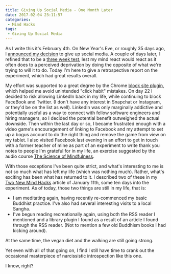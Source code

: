 ```yaml
---
title: Giving Up Social Media - One Month Later
date: 2017-02-04 23:11:57
categories:
 - Mind Hacks
tags:
 - Giving Up Social Media
---
```

As I write this it's February 4th.  On New Year's Eve, or roughly 35 days ago, I [announced my decision](/First-Principles-of-Productive-Mimimalism/) to give up social media.  A couple of days later, I refined that to be a [three week test](http://localhost:4000/Top-Mistakes-People-Make-When-Quitting-Social-Media/), lest my mind react would react as it often does to a perceived deprivation by doing the opposite of what we're trying to will it to do.  Today I'm here to give a retrospective report on the experiment, which had great results overall.
<!-- More -->

My effort was supported to a great degree by the Chrome [block site plugin](https://chrome.google.com/webstore/detail/block-site/eiimnmioipafcokbfikbljfdeojpcgbh?hl=en), which helped me avoid unintended "click habit" mistakes. On day 22 I decided to risk allowing LinkedIn back in my life, while continuing to block FaceBook and Twitter.  (I don't have any interest in Snapchat or Instagram, or they'd be on the list as well).  LinkedIn was only marginally addictive and potentially useful as a way to connect with fellow software engineers and hiring managers, so I decided the potential benefit outweighed the actual downside. Then within the last day or so, I became frustrated enough with a video game's encouragement of linking to Facebook and my attempt to set up a bogus account to do the right thing and remove the game from view on my tablet.  I also visited Facebook last evening in an effort to get in touch with a former teacher of mine as part of an experiment to write thank you notes to people I'm grateful for in my life, an exercise suggested by the audio course [The Science of Mindfulness](http://www.audible.com/pd/Self-Development/The-Science-of-Mindfulness-Audiobook).

With those exceptions I've been quite strict, and what's interesting to me is not so much what has left my life (which was nothing much).  Rather, what's exciting has been what has returned to it.  I described two of these in my [Two New Mind Hacks](http://www.audible.com/pd/Self-Development/The-Science-of-Mindfulness-Audiobook) article of January 11th, some ten days into the experiment.  As of today, those two things are still in my life, that is:

* I am meditating again, having recently re-commenced my basic Buddhist practice. I've also had several interesting visits to a local Sangha.
* I've begun reading recreationally again, using both the RSS reader I mentioned and a library plugin I found as a result of an article I found through the RSS reader. (Not to mention a few old Buddhism books I had kicking around).

At the same time, the vegan diet and the walking are still going strong.

Yet even with all of that going on, I find I still have time to crank out the occasional masterpiece of narcissistic introspection like this one.

I know, right?